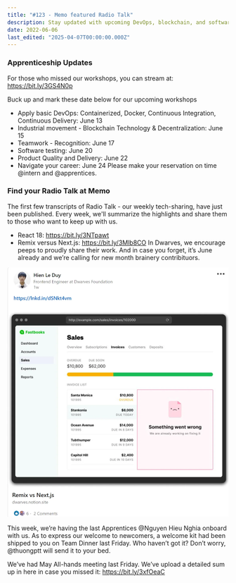 ```yaml
---
title: "#123 - Memo featured Radio Talk"
description: Stay updated with upcoming DevOps, blockchain, and software testing workshops, plus weekly tech talks on React 18 and Remix vs Next.js at Dwarves.
date: 2022-06-06
last_edited: "2025-04-07T00:00:00.000Z"
---
```


### Apprenticeship Updates

For those who missed our workshops, you can stream at: <https://bit.ly/3GS4N0p>

Buck up and mark these date below for our upcoming workshops

- Apply basic DevOps: Containerized, Docker, Continuous Integration, Continuous Delivery: June 13
- Industrial movement - Blockchain Technology & Decentralization: June 15
- Teamwork - Recognition: June 17
- Software testing: June 20
- Product Quality and Delivery: June 22
- Navigate your career: June 24
  Please make your reservation on time @intern and @apprentices.

### Find your Radio Talk at Memo

The first few transcripts of Radio Talk - our weekly tech-sharing, have just been published. Every week, we'll summarize the highlights and share them to those who want to keep up with us.

- React 18: <https://bit.ly/3NTpawt>
- Remix versus Next.js: <https://bit.ly/3Mlb8CO>
  In Dwarves, we encourage peeps to proudly share their work. And in case you forget, it’s June already and we’re calling for new month brainery contribituors.

![](assets/notion-image-1744007374862-spk57.webp)

This week, we’re having the last Apprentices @Nguyen Hieu Nghia onboard with us. As to express our welcome to newcomers, a welcome kit had been shipped to you on Team Dinner last Friday. Who haven’t got it? Don’t worry, @thuongptt will send it to your bed.

We’ve had May All-hands meeting last Friday. We’ve upload a detailed sum up in here in case you missed it: <https://bit.ly/3xfOeaC>
